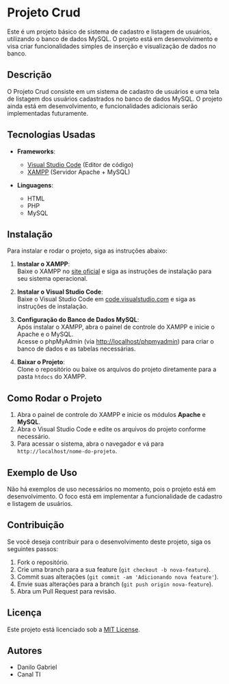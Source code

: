 # Projeto Crud

Este é um projeto básico de sistema de cadastro e listagem de usuários, utilizando o banco de dados MySQL. O projeto está em desenvolvimento e visa criar funcionalidades simples de inserção e visualização de dados no banco.

## Descrição

O Projeto Crud consiste em um sistema de cadastro de usuários e uma tela de listagem dos usuários cadastrados no banco de dados MySQL. O projeto ainda está em desenvolvimento, e funcionalidades adicionais serão implementadas futuramente.

## Tecnologias Usadas

- **Frameworks**:  
  - [Visual Studio Code](https://code.visualstudio.com/) (Editor de código)
  - [XAMPP](https://www.apachefriends.org/index.html) (Servidor Apache + MySQL)
  
- **Linguagens**:
  - HTML
  - PHP
  - MySQL

## Instalação

Para instalar e rodar o projeto, siga as instruções abaixo:

1. **Instalar o XAMPP**:  
   Baixe o XAMPP no [site oficial](https://www.apachefriends.org/index.html) e siga as instruções de instalação para seu sistema operacional.

2. **Instalar o Visual Studio Code**:  
   Baixe o Visual Studio Code em [code.visualstudio.com](https://code.visualstudio.com/) e siga as instruções de instalação.

3. **Configuração do Banco de Dados MySQL**:  
   Após instalar o XAMPP, abra o painel de controle do XAMPP e inicie o Apache e o MySQL.  
   Acesse o phpMyAdmin (via [http://localhost/phpmyadmin](http://localhost/phpmyadmin)) para criar o banco de dados e as tabelas necessárias.

4. **Baixar o Projeto**:  
   Clone o repositório ou baixe os arquivos do projeto diretamente para a pasta `htdocs` do XAMPP.

## Como Rodar o Projeto

1. Abra o painel de controle do XAMPP e inicie os módulos **Apache** e **MySQL**.
2. Abra o Visual Studio Code e edite os arquivos do projeto conforme necessário.
3. Para acessar o sistema, abra o navegador e vá para `http://localhost/nome-do-projeto`.

## Exemplo de Uso

Não há exemplos de uso necessários no momento, pois o projeto está em desenvolvimento. O foco está em implementar a funcionalidade de cadastro e listagem de usuários.

## Contribuição

Se você deseja contribuir para o desenvolvimento deste projeto, siga os seguintes passos:

1. Fork o repositório.
2. Crie uma branch para a sua feature (`git checkout -b nova-feature`).
3. Commit suas alterações (`git commit -am 'Adicionando nova feature'`).
4. Envie suas alterações para a branch (`git push origin nova-feature`).
5. Abra um Pull Request para revisão.

## Licença

Este projeto está licenciado sob a [MIT License](LICENSE).

## Autores

- Danilo Gabriel
- Canal TI

